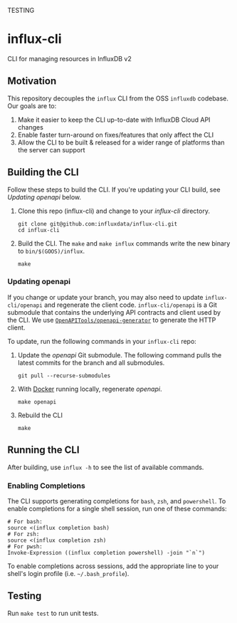 TESTING
# influx-cli

CLI for managing resources in InfluxDB v2

## Motivation

This repository decouples the `influx` CLI from the OSS `influxdb` codebase. Our goals are to:
1. Make it easier to keep the CLI up-to-date with InfluxDB Cloud API changes
2. Enable faster turn-around on fixes/features that only affect the CLI
3. Allow the CLI to be built & released for a wider range of platforms than the server can support

## Building the CLI

Follow these steps to build the CLI. If you're updating your CLI build, see *Updating openapi* below.
1. Clone this repo (influx-cli) and change to your _influx-cli_ directory.

   ```
   git clone git@github.com:influxdata/influx-cli.git
   cd influx-cli
   ```

2. Build the CLI. The `make` and `make influx` commands write the new binary to `bin/$(GOOS)/influx`.

   ```
   make
   ```

### Updating openapi

If you change or update your branch, you may also need to update `influx-cli/openapi` and regenerate the client code.
`influx-cli/openapi` is a Git submodule that contains the underlying API contracts and client used by the CLI.
We use [`OpenAPITools/openapi-generator`](https://github.com/OpenAPITools/openapi-generator) to generate
the HTTP client.

To update, run the following commands in your `influx-cli` repo:

1. Update the _openapi_ Git submodule. The following command pulls the latest commits for the branch and all submodules.

   `git pull --recurse-submodules`

2. With [Docker](https://docs.docker.com/get-docker/) running locally, regenerate _openapi_.

   `make openapi`

3. Rebuild the CLI

   `make`

## Running the CLI

After building, use `influx -h` to see the list of available commands.

### Enabling Completions

The CLI supports generating completions for `bash`, `zsh`, and `powershell`. To enable completions for a
single shell session, run one of these commands:
```
# For bash:
source <(influx completion bash)
# For zsh:
source <(influx completion zsh)
# For pwsh:
Invoke-Expression ((influx completion powershell) -join "`n`")
```
To enable completions across sessions, add the appropriate line to your shell's login profile (i.e. `~/.bash_profile`).

## Testing

Run `make test` to run unit tests.
